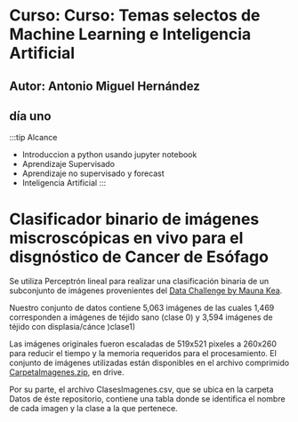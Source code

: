 # Curso: Curso: Temas selectos de Machine Learning e Inteligencia Artificial  

## Autor: Antonio Miguel Hernández

## día uno

:::tip Alcance

- Introduccion a python usando jupyter notebook
- Aprendizaje Supervisado
- Aprendizaje no supervisado y forecast
- Inteligencia Artificial
:::

# Clasificador binario de imágenes miscroscópicas en vivo para el disgnóstico de Cancer de Esófago

Se utiliza Perceptrón lineal para realizar una clasificación binaria de un subconjunto de imágenes provenientes del [Data Challenge by Mauna Kea](https://challengedata.ens.fr/participants/challenges/11/).

Nuestro conjunto de datos contiene 5,063 imágenes de las cuales 1,469 corresponden a imágenes de téjido sano (clase 0) y 3,594 imágenes de téjido con displasia/cánce )clase1) 


Las imágenes originales fueron escaladas de 519x521 pixeles a 260x260 para reducir el tiempo y la memoria requeridos para el procesamiento. El conjunto de imágenes utilizadas están disponibles en el archivo comprimido [CarpetaImagenes.zip](https://drive.google.com/file/d/10a-3dhCzFT5IA3eTp4_MO6W_ntKTxbag/view?usp=drive), en drive.

Por su parte, el archivo ClasesImagenes.csv, que se ubica en la carpeta Datos de éste repositorio, contiene una tabla donde se identifica el nombre de cada imagen y la clase a la que pertenece.
